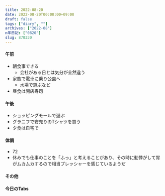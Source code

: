 ```yaml
---
title: 2022-08-20
date: 2022-08-20T00:00:00+09:00
draft: false
tags: ["diary", ""]
archives: ["2022-08"]
n年日記: ["0820"]
slug: 870330
---
```

#### 午前
- 朝食事できる
  - 会社がある日とは気分が全然違う
- 家族で電車に乗り公園へ
  - 水場で遊ぶなど
- 昼食は開店寿司 
#### 午後
- ショッピングモールで遊ぶ
- グラニフで安売りのTシャツを買う
- 夕食は自宅で
#### 体調
- 72
- 休みでも仕事のことを「ふっ」と考えることがあり、その時に動悸がして胃がムカムカするので相当プレッシャーを感じているようだ
#### その他
#### 今日のTabs